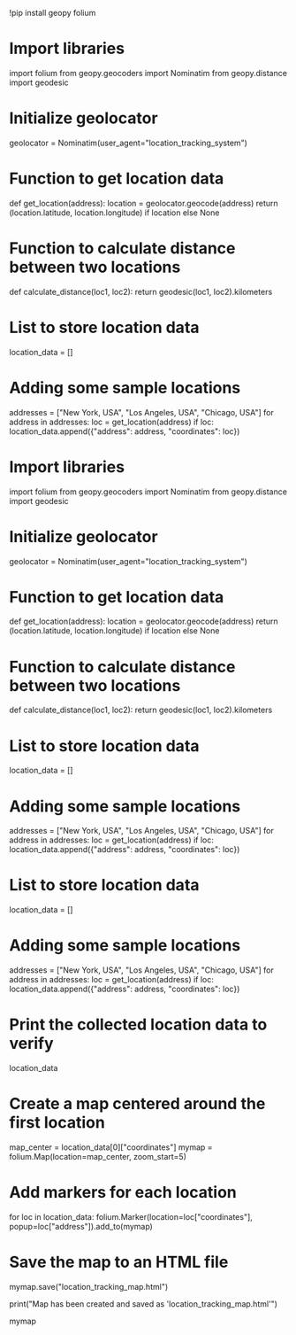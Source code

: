 !pip install geopy folium
# Import libraries
import folium
from geopy.geocoders import Nominatim
from geopy.distance import geodesic

# Initialize geolocator
geolocator = Nominatim(user_agent="location_tracking_system")

# Function to get location data
def get_location(address):
    location = geolocator.geocode(address)
    return (location.latitude, location.longitude) if location else None

# Function to calculate distance between two locations
def calculate_distance(loc1, loc2):
    return geodesic(loc1, loc2).kilometers

# List to store location data
location_data = []

# Adding some sample locations
addresses = ["New York, USA", "Los Angeles, USA", "Chicago, USA"]
for address in addresses:
    loc = get_location(address)
    if loc:
        location_data.append({"address": address, "coordinates": loc})


# Import libraries
import folium
from geopy.geocoders import Nominatim
from geopy.distance import geodesic

# Initialize geolocator
geolocator = Nominatim(user_agent="location_tracking_system")

# Function to get location data
def get_location(address):
    location = geolocator.geocode(address)
    return (location.latitude, location.longitude) if location else None

# Function to calculate distance between two locations
def calculate_distance(loc1, loc2):
    return geodesic(loc1, loc2).kilometers

# List to store location data
location_data = []

# Adding some sample locations
addresses = ["New York, USA", "Los Angeles, USA", "Chicago, USA"]
for address in addresses:
    loc = get_location(address)
    if loc:
        location_data.append({"address": address, "coordinates": loc})


# List to store location data
location_data = []

# Adding some sample locations
addresses = ["New York, USA", "Los Angeles, USA", "Chicago, USA"]
for address in addresses:
    loc = get_location(address)
    if loc:
        location_data.append({"address": address, "coordinates": loc})

# Print the collected location data to verify
location_data


# Create a map centered around the first location
map_center = location_data[0]["coordinates"]
mymap = folium.Map(location=map_center, zoom_start=5)

# Add markers for each location
for loc in location_data:
    folium.Marker(location=loc["coordinates"], popup=loc["address"]).add_to(mymap)

# Save the map to an HTML file
mymap.save("location_tracking_map.html")

print("Map has been created and saved as 'location_tracking_map.html'")


mymap
